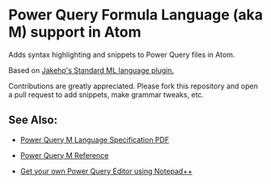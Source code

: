 # Power Query Formula Language (aka M) support in Atom

Adds syntax highlighting and snippets to Power Query files in Atom.

Based on [Jakehp's Standard ML language plugin.](https://github.com/Jakehp/language-sml)

Contributions are greatly appreciated. Please fork this repository and open a
pull request to add snippets, make grammar tweaks, etc.


## See Also:

- [Power Query M Language Specification PDF](https://msdn.microsoft.com/en-us/library/mt807488.aspx)

- [Power Query M Reference](https://msdn.microsoft.com/en-us/library/mt211003.aspx)

- [Get your own Power Query Editor using Notepad++](http://ssbi-blog.de/technical-topics-english/power-query-editor-using-notepad/)
